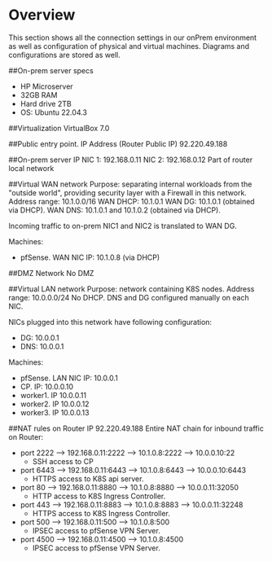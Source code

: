# Overview

This section shows all the connection settings in our onPrem environment as well as configuration of physical and virtual machines.
Diagrams and configurations are stored as well.

##On-prem server specs
* HP Microserver 
* 32GB RAM
* Hard drive 2TB
* OS: Ubuntu 22.04.3

##Virtualization
VirtualBox 7.0 

##Public entry point. IP Address (Router Public IP)
92.220.49.188

##On-prem server IP
NIC 1: 192.168.0.11
NIC 2: 192.168.0.12
Part of router local network

##Virtual WAN network
Purpose: separating internal workloads from the "outside world", providing security layer with a Firewall in this network.
Address range: 10.1.0.0/16
WAN DHCP: 10.1.0.1
WAN DG: 10.1.0.1 (obtained via DHCP). 
WAN DNS: 10.1.0.1 and 10.1.0.2 (obtained via DHCP). 

Incoming traffic to on-prem NIC1 and NIC2 is translated to WAN DG.

Machines:
* pfSense. WAN NIC IP: 10.1.0.8 (via DHCP)

##DMZ Network
No DMZ

##Virtual LAN network
Purpose: network containing K8S nodes.
Address range: 10.0.0.0/24
No DHCP. DNS and DG configured manually on each NIC.

NICs plugged into this network have following configuration:
* DG: 10.0.0.1
* DNS: 10.0.0.1

Machines: 
* pfSense. LAN NIC IP: 10.0.0.1
* CP. IP: 10.0.0.10
* worker1. IP 10.0.0.11
* worker2. IP 10.0.0.12
* worker3. IP 10.0.0.13

##NAT rules on Router IP 92.220.49.188
Entire NAT chain for inbound traffic on Router:
* port 2222 --> 192.168.0.11:2222 --> 10.1.0.8:2222 --> 10.0.0.10:22
  * SSH access to CP
* port 6443 --> 192.168.0.11:6443 --> 10.1.0.8:6443 --> 10.0.0.10:6443
  * HTTPS access to K8S api server.
* port 80 --> 192.168.0.11:8880 --> 10.1.0.8:8880 --> 10.0.0.11:32050
  * HTTP access to K8S Ingress Controller.
* port 443 --> 192.168.0.11:8883 --> 10.1.0.8:8883 --> 10.0.0.11:32248
  * HTTPS access to K8S Ingress Controller.
* port 500 --> 192.168.0.11:500 --> 10.1.0.8:500
  * IPSEC access to pfSense VPN Server.
* port 4500 --> 192.168.0.11:4500 --> 10.1.0.8:4500
  * IPSEC access to pfSense VPN Server.














